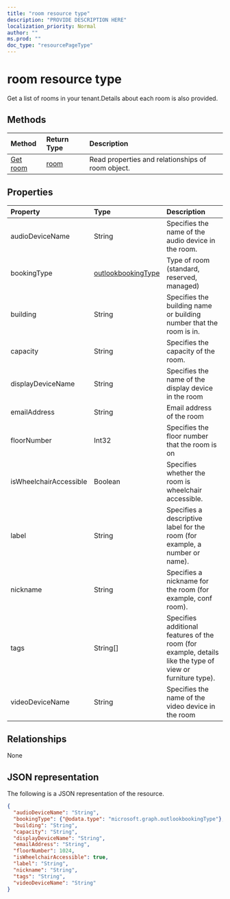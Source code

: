 ```yaml
---
title: "room resource type"
description: "PROVIDE DESCRIPTION HERE"
localization_priority: Normal
author: ""
ms.prod: ""
doc_type: "resourcePageType"
---
```


# room resource type

Get a list of rooms in your tenant.Details about each room is also provided.

## Methods

| Method       | Return Type | Description |
|:-------------|:------------|:------------|
| [Get room](../api/room-get.md) | [room](room.md) | Read properties and relationships of room object. |


## Properties

| Property     | Type        | Description |
|:-------------|:------------|:------------|
|audioDeviceName|String|Specifies the name of the audio device in the room. |
|bookingType|[outlookbookingType](outlookbookingtype.md)|Type of room (standard, reserved, managed)|
|building|String|Specifies the building name or building number that the room is in.|
|capacity|String|Specifies the capacity of the room.|
|displayDeviceName|String|Specifies the name of the display device in the room|
|emailAddress|String|Email address of the room|
|floorNumber|Int32|Specifies the floor number that the room is on|
|isWheelchairAccessible|Boolean|Specifies whether the room is wheelchair accessible.|
|label|String|Specifies a descriptive label for the room (for example, a number or name).|
|nickname|String|Specifies a nickname for the room (for example, conf room).|
|tags|String[]|Specifies additional features of the room (for example, details like the type of view or furniture type).|
|videoDeviceName|String|Specifies the name of the video device in the room|

## Relationships

None

## JSON representation

The following is a JSON representation of the resource.

<!-- {
  "blockType": "resource",
  "optionalProperties": [

  ],
  "@odata.type": "microsoft.graph.room",
  "baseType": ""
}-->

```json
{
  "audioDeviceName": "String",
  "bookingType": {"@odata.type": "microsoft.graph.outlookbookingType"},
  "building": "String",
  "capacity": "String",
  "displayDeviceName": "String",
  "emailAddress": "String",
  "floorNumber": 1024,
  "isWheelchairAccessible": true,
  "label": "String",
  "nickname": "String",
  "tags": "String",
  "videoDeviceName": "String"
}
```

<!-- uuid: 16cd6b66-4b1a-43a1-adaf-3a886856ed98
2019-02-04 14:57:30 UTC -->
<!-- {
  "type": "#page.annotation",
  "description": "room resource",
  "keywords": "",
  "section": "documentation",
  "tocPath": ""
}-->
